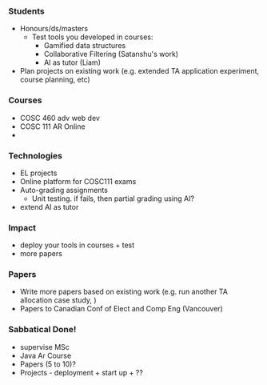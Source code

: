 ### Students
- Honours/ds/masters
	- Test tools you developed  in courses: 
		- Gamified data structures
		- Collaborative Filtering (Satanshu's work) 
		- AI as tutor (Liam)
- Plan projects on existing work (e.g. extended TA application experiment, course planning, etc)
### Courses
* COSC 460 adv web dev
* COSC 111 AR Online 
* 
### Technologies
* EL projects
* Online platform for COSC111 exams
* Auto-grading assignments	
	* Unit testing. if fails, then partial grading using AI?	
* extend AI as tutor
### Impact 
- deploy your tools in courses + test
- more papers
### Papers
- Write more papers based on existing work (e.g. run another TA allocation case study, )
- Papers to Canadian Conf of Elect and Comp Eng (Vancouver)

### Sabbatical Done!
* supervise MSc
* Java Ar Course
* Papers (5 to 10)?
* Projects - deployment + start up + ??